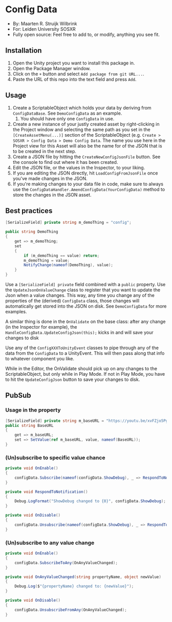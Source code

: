 # Config Data

- By: Maarten R. Struijk Wilbrink
- For: Leiden University SOSXR
- Fully open source: Feel free to add to, or modify, anything you see fit.

## Installation
1. Open the Unity project you want to install this package in.
2. Open the Package Manager window.
3. Click on the `+` button and select `Add package from git URL...`.
4. Paste the URL of this repo into the text field and press `Add`.
 
## Usage
1. Create a ScriptableObject which holds your data by deriving from `ConfigDataBase`. See `DemoConfigData` as an example. 
   1. You should have only one `ConfigData` in use.
2. Create a new instance of your justly created asset by right-clicking in the Project window and selecting the same path as you set in the `[CreateAssetMenu(...)]` section of the ScriptableObject (e.g. `Create > SOSXR > Config Data > Demo Config Data`. The name you use here in the Project view for this Asset will also be the name for of the JSON that is to be created in the next step.
3. Create a JSON file by hitting the `CreateNewConfigJsonFile` button. See the console to find out where it has been created.
4. Edit the JSON file, or the values in the Inspector, to your liking.
5. If you are editing the JSON directly, hit `LoadConfigFromJsonFile` once you've made changes in the JSON.
6. If you're making changes to your data file in code, make sure to always use the `ConfigDataHandler.AmendConfigData(YourConfigData)` method to store the changes in the JSON asset.

## Best practices
``` csharp
[SerializeField] private string m_demoThing = "config";

public string DemoThing
{
    get => m_demoThing;
    set
    {
        if (m_demoThing == value) return;
        m_demoThing = value;
        NotifyChange(nameof(DemoThing), value);
    }
}
```
Use a `[SerializeField] private` field combined with a `public` property. Use the `UpdateJsonOnValueChange` class to register that you want to update the Json when a value changes. This way, any time you change any of the properties of the (derived) `ConfigData` class, those changes will automatically get stored into the JSON on disk. See `DemoConfigData` for more examples.

A similar thing is done in the `OnValidate` on the base class: after any change (in the Inspector for example), the `HandleConfigData.UpdateConfigJson(this);` kicks in and will save your changes to disk

Use any of the `ConfigXXXToUnityEvent` classes to pipe through any of the data from the `ConfigData` to a UnityEvent. This will then pass along that info to whatever component you like.

While in the Editor, the OnValidate should pick up on any changes to the ScriptableObject, but only while in Play Mode. If not in Play Mode, you have to hit the `UpdateConfigJson` button to save your changes to disk.


## PubSub
### Usage in the property
```csharp
[SerializeField] private string m_baseURL = "https://youtu.be/xvFZjo5PgG0?si=F3cJFXtwofUAeA";
public string BaseURL
{
    get => m_baseURL;
    set => SetValue(ref m_baseURL, value, nameof(BaseURL));
}
```

### (Un)subscribe to specific value chance
``` csharp
private void OnEnable()
{
    configData.Subscribe(nameof(configData.ShowDebug), _ => RespondToNotification());
}

private void RespondToNotification()
{
    Debug.LogFormat("ShowDebug changed to {0}", configData.ShowDebug);
}

private void OnDisable()
{
    configData.Unsubscribe(nameof(configData.ShowDebug), _ => RespondToNotification());
}
```

### (Un)subscribe to any value change
```csharp
private void OnEnable()
{
    configData.SubscribeToAny(OnAnyValueChanged);
}

private void OnAnyValueChanged(string propertyName, object newValue)
{
    Debug.Log($"{propertyName} changed to: {newValue}");
}

private void OnDisable()
{
    configData.UnsubscribeFromAny(OnAnyValueChanged);
}
```